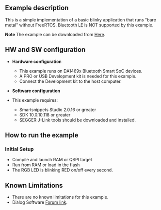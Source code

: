 ## Example description 

This is a simple implementation of a basic blinky application that runs "bare metal" without FreeRTOS. Bluetooth LE is NOT supported by this example.

**Note** 
The example can be downloaded from [Here](http://lpccs-docs.dialog-semiconductor.com/SW_Example/SDK10/DA1469x_Bare_Metal_Blinky.zip).

## HW and SW configuration


* **Hardware configuration**

	- This example runs on DA1469x Bluetooth Smart SoC devices.
	- A PRO or USB Development kit is needed for this example.
	- Connect the Development kit to the host computer.

* **Software configuration**

- This example requires:

    * Smartsnippets Studio 2.0.16 or greater
    * SDK 10.0.10.118 or greater
	* SEGGER J-Link tools should be downloaded and installed.

## How to run the example

### Initial Setup

 - Compile and launch RAM or QSPI target
 - Run from RAM or load in the flash
 - The RGB LED is blinking RED on/off every second.


## Known Limitations


- There are no known limitations for this example.
- Dialog Software [Forum link](https://support.dialog-semiconductor.com/forums/dialog-smartbond-bluetooth-low-energy-%E2%80%93-software).